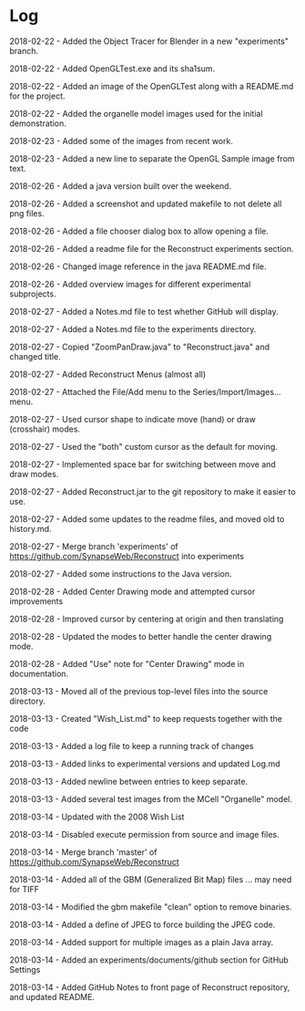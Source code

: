 # Log

2018-02-22 - Added the Object Tracer for Blender in a new "experiments" branch.

2018-02-22 - Added OpenGLTest.exe and its sha1sum.

2018-02-22 - Added an image of the OpenGLTest along with a README.md for the project.

2018-02-22 - Added the organelle model images used for the initial demonstration.

2018-02-23 - Added some of the images from recent work.

2018-02-23 - Added a new line to separate the OpenGL Sample image from text.

2018-02-26 - Added a java version built over the weekend.

2018-02-26 - Added a screenshot and updated makefile to not delete all png files.

2018-02-26 - Added a file chooser dialog box to allow opening a file.

2018-02-26 - Added a readme file for the Reconstruct experiments section.

2018-02-26 - Changed image reference in the java README.md file.

2018-02-26 - Added overview images for different experimental subprojects.

2018-02-27 - Added a Notes.md file to test whether GitHub will display.

2018-02-27 - Added a Notes.md file to the experiments directory.

2018-02-27 - Copied "ZoomPanDraw.java" to "Reconstruct.java" and changed title.

2018-02-27 - Added Reconstruct Menus (almost all)

2018-02-27 - Attached the File/Add menu to the Series/Import/Images... menu.

2018-02-27 - Used cursor shape to indicate move (hand) or draw (crosshair) modes.

2018-02-27 - Used the "both" custom cursor as the default for moving.

2018-02-27 - Implemented space bar for switching between move and draw modes.

2018-02-27 - Added Reconstruct.jar to the git repository to make it easier to use.

2018-02-27 - Added some updates to the readme files, and moved old to history.md.

2018-02-27 - Merge branch 'experiments' of https://github.com/SynapseWeb/Reconstruct into experiments

2018-02-27 - Added some instructions to the Java version.

2018-02-28 - Added Center Drawing mode and attempted cursor improvements

2018-02-28 - Improved cursor by centering at origin and then translating

2018-02-28 - Updated the modes to better handle the center drawing mode.

2018-02-28 - Added "Use" note for "Center Drawing" mode in documentation.

2018-03-13 - Moved all of the previous top-level files into the source directory.

2018-03-13 - Created "Wish_List.md" to keep requests together with the code

2018-03-13 - Added a log file to keep a running track of changes

2018-03-13 - Added links to experimental versions and updated Log.md

2018-03-13 - Added newline between entries to keep separate.

2018-03-13 - Added several test images from the MCell "Organelle" model.

2018-03-14 - Updated with the 2008 Wish List

2018-03-14 - Disabled execute permission from source and image files.

2018-03-14 - Merge branch 'master' of https://github.com/SynapseWeb/Reconstruct

2018-03-14 - Added all of the GBM (Generalized Bit Map) files ... may need for TIFF

2018-03-14 - Modified the gbm makefile "clean" option to remove binaries.

2018-03-14 - Added a define of JPEG to force building the JPEG code.

2018-03-14 - Added support for multiple images as a plain Java array.

2018-03-14 - Added an experiments/documents/github section for GitHub Settings

2018-03-14 - Added GitHub Notes to front page of Reconstruct repository, and updated README.
